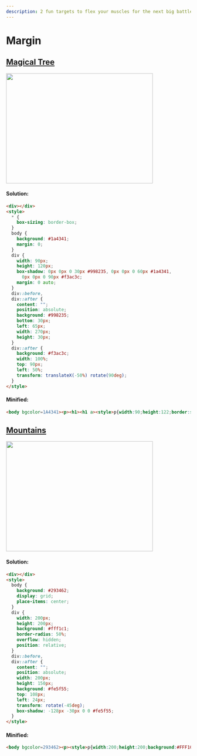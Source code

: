 ```yaml
---
description: 2 fun targets to flex your muscles for the next big battle 🔥
---
```


# Margin

## [Magical Tree](https://cssbattle.dev/play/45)

<img width="400px" height="300px" loading="lazy" src="https://cssbattle.dev/targets/45.png">

#### Solution:

```html
<div></div>
<style>
  * {
    box-sizing: border-box;
  }
  body {
    background: #1a4341;
    margin: 0;
  }
  div {
    width: 90px;
    height: 120px;
    box-shadow: 0px 0px 0 30px #998235, 0px 0px 0 60px #1a4341,
      0px 0px 0 90px #f3ac3c;
    margin: 0 auto;
  }
  div::before,
  div::after {
    content: "";
    position: absolute;
    background: #998235;
    bottom: 30px;
    left: 65px;
    width: 270px;
    height: 30px;
  }
  div::after {
    background: #f3ac3c;
    width: 100%;
    top: 90px;
    left: 50%;
    transform: translateX(-50%) rotate(90deg);
  }
</style>
```

#### Minified:

```html
<body bgcolor=1A4341><p><h1><h1 a><style>p{width:90;height:122;border:solid 30px#998235;outline:solid 30px#1A4341;box-shadow:0 0 0 60px#F3AC3C;margin:-40 117}h1{width:270;height:30;background:#998235;margin:130 57}[a]{width:380;margin:-300 2;background:#F3AC3C;rotate:90deg
```

## [Mountains](https://cssbattle.dev/play/46)

<img width="400px" height="300px" loading="lazy" src="https://cssbattle.dev/targets/46.png">

#### Solution:

```html
<div></div>
<style>
  body {
    background: #293462;
    display: grid;
    place-items: center;
  }
  div {
    width: 200px;
    height: 200px;
    background: #fff1c1;
    border-radius: 50%;
    overflow: hidden;
    position: relative;
  }
  div::before,
  div::after {
    content: "";
    position: absolute;
    width: 200px;
    height: 150px;
    background: #fe5f55;
    top: 108px;
    left: 24px;
    transform: rotate(-45deg);
    box-shadow: -128px -30px 0 0 #fe5f55;
  }
</style>
```

#### Minified:

```html
<body bgcolor=293462><p><style>p{width:200;height:200;background:#FFF1C1;border-radius:50%;overflow:hidden;position:relative;margin:50 92}p:after{content:"";position:absolute;width:200;height:150;background:#FE5F55;top:108;left:24;rotate:-45deg;box-shadow:-136q -32q#FE5F55
```
